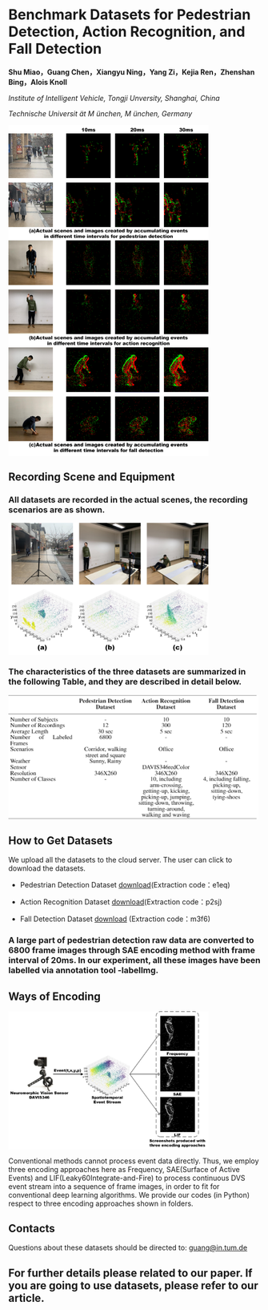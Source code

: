 # Benchmark Datasets for Pedestrian Detection, Action Recognition, and Fall Detection

**Shu Miao，Guang Chen，Xiangyu Ning，Yang Zi，Kejia Ren，Zhenshan Bing，Alois Knoll**

*Institute of Intelligent Vehicle, Tongji Unversity, Shanghai, China*

*Technische Universit ̈at M ̈unchen, M ̈unchen, Germany*

<img src="picture/4.jpg" width="400" hegiht="213" align=center />


## Recording Scene and Equipment

### All datasets are recorded in the actual scenes, the recording scenarios are as shown.

<img src="picture/1.jpg" width="400" hegiht="213" align=center />

### The characteristics of the three datasets are summarized in the following Table, and they are described in detail below.

<img src="picture/5.jpg" width="500" hegiht="213" align=center />

## How to Get Datasets

We upload all the datasets to the cloud server. The user can click to download the datasets.

 - Pedestrian Detection Dataset [download](https://pan.baidu.com/s/1LBbyy7O5Y8ZpGZkQ2gy9eg)(Extraction code：e1eq) 

 - Action Recognition Dataset [download](https://pan.baidu.com/s/1ooGwdN2rH8IFmm-EBEGGCA)(Extraction code：p2sj)

- Fall Detection Dataset [download](https://pan.baidu.com/s/1mHFaDSNJU0iLvgQrZx9DKA) (Extraction code：m3f6)

### A large part of pedestrian detection raw data are converted to 6800 frame images through SAE encoding method with frame interval of 20ms. In our experiment, all these images have been labelled via annotation tool -labelImg.



## Ways of Encoding

<img src="picture/2.jpg" width="400" hegiht="213" align=center />

Conventional methods cannot process event data directly. Thus, we employ three encoding approaches here as Frequency, SAE(Surface of Active Events) and LIF(Leaky60Integrate-and-Fire) to process continuous DVS event stream into a sequence of frame images, in order to fit for conventional deep learning algorithms. We provide our codes (in Python) respect to three encoding approaches shown in folders.

## Contacts

Questions about these datasets should be directed to:
guang@in.tum.de

## For further details please related to our paper. If you are going to use datasets, please refer to our article.